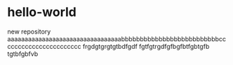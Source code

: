 # hello-world
new repository
aaaaaaaaaaaaaaaaaaaaaaaaaaaaaaaaabbbbbbbbbbbbbbbbbbbbbbbbbbccccccccccccccccccccccc
frgdgtgrgtgtbdfgdf
fgtfgtrgdfgfbgfbtfgbtgfb
tgtbfgbfvb
